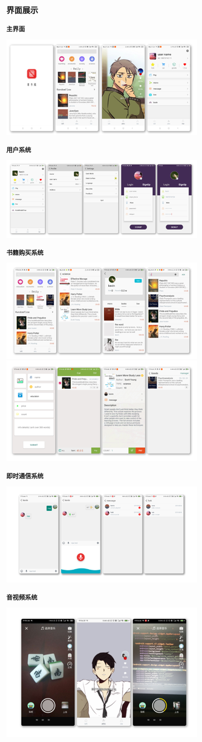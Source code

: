 界面展示
--------

### 主界面

<img src="./meterial/page/main_page.png"  />



### 用户系统

<img src="./meterial/page/account_system.png"  />



### 书籍购买系统

<img src="./meterial/page/book_system.png" />

<img src="./meterial/page/goods_system.png" />



### 即时通信系统

<img src="./meterial/page/chat_page.png" />



### 音视频系统

<img src="./meterial/page/micro_page.png" />


